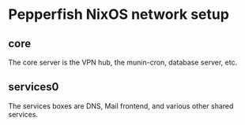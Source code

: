 # Pepperfish NixOS network setup

## core

The core server is the VPN hub, the munin-cron, database server, etc.

## services0

The services boxes are DNS, Mail frontend, and various other shared services.
